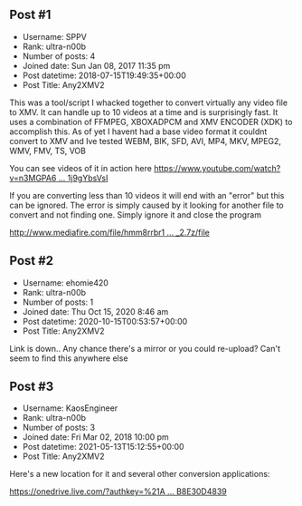 ## Post #1
- Username: SPPV
- Rank: ultra-n00b
- Number of posts: 4
- Joined date: Sun Jan 08, 2017 11:35 pm
- Post datetime: 2018-07-15T19:49:35+00:00
- Post Title: Any2XMV2

This was a tool/script I whacked together to convert virtually any video file to XMV. It can handle up to 10 videos at a time and is surprisingly fast. It uses a combination of FFMPEG, XBOXADPCM and XMV ENCODER (XDK) to accomplish this. As of yet I havent had a base video format it couldnt convert to XMV and Ive tested WEBM, BIK, SFD, AVI, MP4, MKV, MPEG2, WMV, FMV, TS, VOB

You can see videos of it in action here
[https://www.youtube.com/watch?v=n3MGPA6 ... 1j9gYbsVsI](https://www.youtube.com/watch?v=n3MGPA69PgI&list=PL6jGyjGxhw_PTwSjNMTtNfW1j9gYbsVsI)

If you are converting less than 10 videos it will end with an "error" but this can be ignored. The error is simply caused by it looking for another file to convert and not finding one. Simply ignore it and close the program

[http://www.mediafire.com/file/hmm8rrbr1 ... _2.7z/file](http://www.mediafire.com/file/hmm8rrbr1qhgcku/ANY2XMV_2.7z/file)
## Post #2
- Username: ehomie420
- Rank: ultra-n00b
- Number of posts: 1
- Joined date: Thu Oct 15, 2020 8:46 am
- Post datetime: 2020-10-15T00:53:57+00:00
- Post Title: Any2XMV2

Link is down.. 
Any chance there's a mirror or you could re-upload?
Can't seem to find this anywhere else
## Post #3
- Username: KaosEngineer
- Rank: ultra-n00b
- Number of posts: 3
- Joined date: Fri Mar 02, 2018 10:00 pm
- Post datetime: 2021-05-13T15:12:55+00:00
- Post Title: Any2XMV2

Here's a new location for it and several other conversion applications:

[https://onedrive.live.com/?authkey=%21A ... B8E30D4839](https://onedrive.live.com/?authkey=%21AB%2D%5FWiB1Me0cOaU&id=61BBE3B8E30D4839%2141519&cid=61BBE3B8E30D4839)
